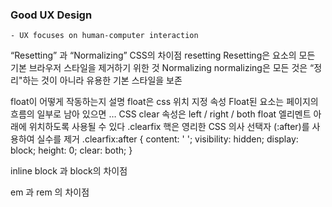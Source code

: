 ### Good UX Design
    - UX focuses on human-computer interaction
    


“Resetting” 과 “Normalizing” CSS의 차이점
resetting
Resetting은 요소의 모든 기본 브라우저 스타일을 제거하기 위한 것
Normalizing
normalizing은 모든 것은 “정리"하는 것이 아니라 유용한 기본 스타일을 보존


float이 어떻게 작동하는지 설명
float은 css 위치 지정 속성
Float된 요소는 페이지의 흐름의 일부로 남아 있으면 …
CSS clear 속성은 left / right / both float 엘리멘트 아래에 위치하도록 사용될 수 있다
.clearfix 핵은 영리한 CSS 의사 선택자 (:after)를 사용하여 실수를 제거
.clearfix:after {
  content: ' ';
  visibility: hidden;
  display: block;
  height: 0;
  clear: both;
}


inline block 과  block의 차이점


em 과 rem 의 차이점